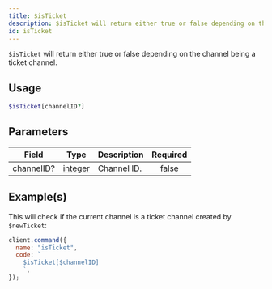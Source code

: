```yaml
---
title: $isTicket
description: $isTicket will return either true or false depending on the channel being a ticket channel.
id: isTicket
---
```


`$isTicket` will return either true or false depending on the channel being a ticket channel.

## Usage

```php
$isTicket[channelID?]
```

## Parameters

| Field      | Type                                                                                                | Description | Required |
| ---------- | --------------------------------------------------------------------------------------------------- | ----------- | :------: |
| channelID? | [integer](https://developer.mozilla.org/en-US/docs/Web/JavaScript/Reference/Global_Objects/Integer) | Channel ID. |  false   |

## Example(s)

This will check if the current channel is a ticket channel created by `$newTicket`:

```javascript
client.command({
  name: "isTicket",
  code: `
    $isTicket[$channelID]
    `,
});
```
